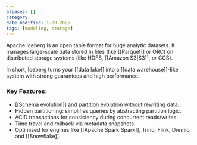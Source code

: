 ```yaml
---
aliases: []
category:
date modified: 1-08-2025
tags: [modeling, storage]
---
```

Apache Iceberg is an open table format for huge analytic datasets. It manages large-scale data stored in files (like [[Parquet]] or ORC) on distributed storage systems (like HDFS, [[Amazon S3|S3]], or GCS).

In short, Iceberg turns your [[data lake]] into a [[data warehouse]]-like system with strong guarantees and high performance.
### Key Features:

* [[Schema evolution]] and partition evolution without rewriting data.
* Hidden partitioning: simplifies queries by abstracting partition logic.
* ACID transactions for consistency during concurrent reads/writes.
* Time travel and rollback via metadata snapshots.
* Optimized for engines like [[Apache Spark|Spark]], Trino, Flink, Dremio, and [[Snowflake]].


